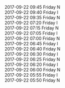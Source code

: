 2017-09-22 09:45 Friday  N  
2017-09-22 09:40 Friday  I  
2017-09-22 09:35 Friday  N  
2017-09-22 07:20 Friday  I  
2017-09-22 07:15 Friday  N  
2017-09-22 07:05 Friday  I  
2017-09-22 07:00 Friday  N  
2017-09-22 06:45 Friday  I  
2017-09-22 06:40 Friday  N  
2017-09-22 06:30 Friday  I  
2017-09-22 06:25 Friday  N  
2017-09-22 06:20 Friday  I  
2017-09-22 06:00 Friday  N  
2017-09-22 05:55 Friday  I  
2017-09-22 05:50 Friday  N  
